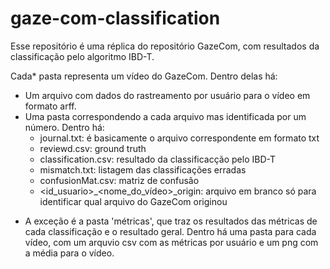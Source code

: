# gaze-com-classification

Esse repositório é uma réplica do repositório GazeCom, com resultados da classificação pelo algoritmo IBD-T.

Cada* pasta representa um vídeo do GazeCom. Dentro delas há:
  - Um arquivo com dados do rastreamento por usuário para o vídeo em formato arff.
  - Uma pasta correspondendo a cada arquivo mas identificada por um número. Dentro há:
    - journal.txt: é basicamente o arquivo correspondente em formato txt
    - reviewd.csv: ground truth
    - classification.csv: resultado da classificacção pelo IBD-T
    - mismatch.txt: listagem das classificações erradas
    - confusionMat.csv: matriz de confusão
    - <id_usuario>_<nome_do_vídeo>_origin: arquivo em branco só para identificar qual arquivo do GazeCom originou

* A exceção é a pasta 'métricas', que traz os resultados das métricas de cada classificação e o resultado geral. Dentro há uma pasta para cada vídeo, com um arquvio csv com as métricas por usuário e um png com a média para o vídeo.

